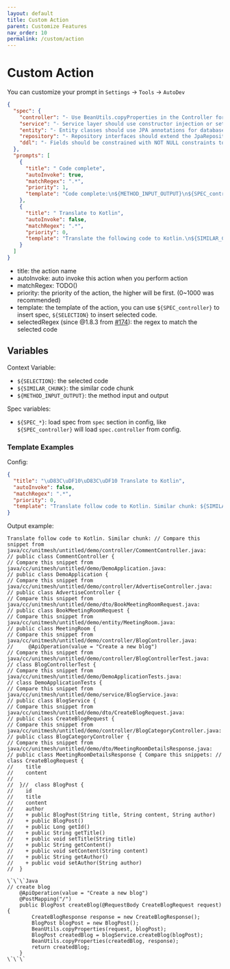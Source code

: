 ```yaml
---
layout: default
title: Custom Action
parent: Customize Features
nav_order: 10
permalink: /custom/action
---
```


# Custom Action

You can customize your prompt in `Settings` -> `Tools` -> `AutoDev`

```json
{
  "spec": {
    "controller": "- Use BeanUtils.copyProperties in the Controller for DTO to Entity conversion.\n- Avoid using Autowired.\n- Use Swagger Annotations to indicate API meanings.\n- Controller methods should capture and handle business exceptions, rather than throwing system exceptions.",
    "service": "- Service layer should use constructor injection or setter injection; avoid using the @Autowired annotation.",
    "entity": "- Entity classes should use JPA annotations for database mapping.\n- The entity class name should match the corresponding database table name. Entity classes should use annotations to mark primary keys and table names, for example: @Id, @GeneratedValue, @Table, etc.",
    "repository": "- Repository interfaces should extend the JpaRepository interface to inherit basic CRUD operations.",
    "ddl": "- Fields should be constrained with NOT NULL constraints to ensure data integrity."
  },
  "prompts": [
    {
      "title": " Code complete",
      "autoInvoke": true,
      "matchRegex": ".*",
      "priority": 1,
      "template": "Code complete:\n${METHOD_INPUT_OUTPUT}\n${SPEC_controller}\n\n${SELECTION}"
    },
    {
      "title": " Translate to Kotlin",
      "autoInvoke": false,
      "matchRegex": ".*",
      "priority": 0,
      "template": "Translate the following code to Kotlin.\n${SIMILAR_CHUNK}\nCompare these snippets:\n${METHOD_INPUT_OUTPUT}\nHere is the code:\n${SELECTION}"
    }
  ]
}
```

- title: the action name
- autoInvoke: auto invoke this action when you perform action
- matchRegex: TODO()
- priority: the priority of the action, the higher will be first. (0~1000 was recommended)
- template: the template of the action, you can use `${SPEC_controller}` to insert spec, `${SELECTION}` to insert
  selected code.
- selectedRegex (since @1.8.3 from [#174](https://github.com/unit-mesh/auto-dev/pull/174)): the regex to match the selected code 

## Variables

Context Variable:

- `${SELECTION}`: the selected code
- `${SIMILAR_CHUNK}`: the similar code chunk
- `${METHOD_INPUT_OUTPUT}`: the method input and output

Spec variables:

- `${SPEC_*}`: load spec from `spec` section in config, like `${SPEC_controller}` will load `spec.controller` from
  config.

### Template Examples

Config:

```json
{
  "title": "\uD83C\uDF10\uD83C\uDF10 Translate to Kotlin",
  "autoInvoke": false,
  "matchRegex": ".*",
  "priority": 0,
  "template": "Translate follow code to Kotlin. Similar chunk: ${SIMILAR_CHUNK} Compare this snippets: ${METHOD_INPUT_OUTPUT}\n \n${SELECTION}"
}
```

Output example:

```
Translate follow code to Kotlin. Similar chunk: // Compare this snippet from java/cc/unitmesh/untitled/demo/controller/CommentController.java:
// public class CommentController {
// Compare this snippet from java/cc/unitmesh/untitled/demo/DemoApplication.java:
// public class DemoApplication {
// Compare this snippet from java/cc/unitmesh/untitled/demo/controller/AdvertiseController.java:
// public class AdvertiseController {
// Compare this snippet from java/cc/unitmesh/untitled/demo/dto/BookMeetingRoomRequest.java:
// public class BookMeetingRoomRequest {
// Compare this snippet from java/cc/unitmesh/untitled/demo/entity/MeetingRoom.java:
// public class MeetingRoom {
// Compare this snippet from java/cc/unitmesh/untitled/demo/controller/BlogController.java:
//     @ApiOperation(value = "Create a new blog")
// Compare this snippet from java/cc/unitmesh/untitled/demo/controller/BlogControllerTest.java:
// class BlogControllerTest {
// Compare this snippet from java/cc/unitmesh/untitled/demo/DemoApplicationTests.java:
// class DemoApplicationTests {
// Compare this snippet from java/cc/unitmesh/untitled/demo/service/BlogService.java:
// public class BlogService {
// Compare this snippet from java/cc/unitmesh/untitled/demo/dto/CreateBlogRequest.java:
// public class CreateBlogRequest {
// Compare this snippet from java/cc/unitmesh/untitled/demo/controller/BlogCategoryController.java:
// public class BlogCategoryController {
// Compare this snippet from java/cc/unitmesh/untitled/demo/dto/MeetingRoomDetailsResponse.java:
// public class MeetingRoomDetailsResponse { Compare this snippets: //  class CreateBlogRequest {
//    title
//    content
//    
//  }//  class BlogPost {
//    id
//    title
//    content
//    author
//    + public BlogPost(String title, String content, String author)
//    + public BlogPost()
//    + public Long getId()
//    + public String getTitle()
//    + public void setTitle(String title)
//    + public String getContent()
//    + public void setContent(String content)
//    + public String getAuthor()
//    + public void setAuthor(String author)
//  }

\`\`\`Java
// create blog
    @ApiOperation(value = "Create a new blog")
    @PostMapping("/")
    public BlogPost createBlog(@RequestBody CreateBlogRequest request) {
        CreateBlogResponse response = new CreateBlogResponse();
        BlogPost blogPost = new BlogPost();
        BeanUtils.copyProperties(request, blogPost);
        BlogPost createdBlog = blogService.createBlog(blogPost);
        BeanUtils.copyProperties(createdBlog, response);
        return createdBlog;
    }
\`\`\`
```